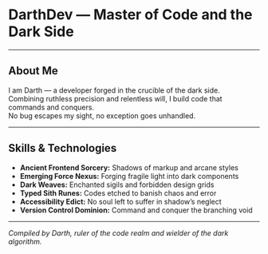 # DarthDev — Master of Code and the Dark Side

---

## About Me

I am Darth — a developer forged in the crucible of the dark side.  
Combining ruthless precision and relentless will, I build code that commands and conquers.  
No bug escapes my sight, no exception goes unhandled.

---

## Skills & Technologies

- **Ancient Frontend Sorcery:** Shadows of markup and arcane styles  
- **Emerging Force Nexus:** Forging fragile light into dark components  
- **Dark Weaves:** Enchanted sigils and forbidden design grids  
- **Typed Sith Runes:** Codes etched to banish chaos and error  
- **Accessibility Edict:** No soul left to suffer in shadow’s neglect  
- **Version Control Dominion:** Command and conquer the branching void  

---

*Compiled by Darth, ruler of the code realm and wielder of the dark algorithm.*

